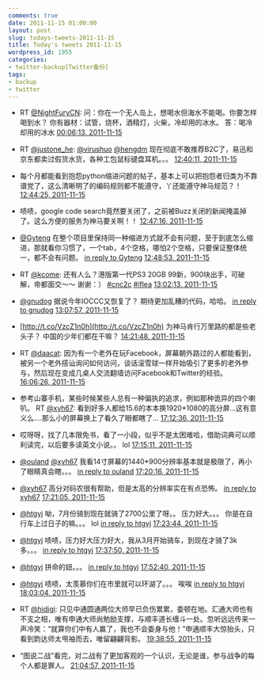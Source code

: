 ```yaml
---
comments: true
date: 2011-11-15 01:00:00
layout: post
slug: todays-tweets-2011-11-15
title: Today's tweets 2011-11-15
wordpress_id: 1955
categories:
- twitter-backup[Twitter备份]
tags:
- backup
- twitter
---
```





  * RT [@NightFuryCN](http://twitter.com/NightFuryCN): 问：你在一个无人岛上，想喝水但海水不能喝。你要怎样喝到水？
你有器材：试管，烧杯，酒精灯，火柴，冷却用的冰水。
答：喝冷却用的冰水 [00:06:13, 2011-11-15](http://twitter.com/gfrog/statuses/136112711716175872)





  * RT [@justone_he](http://twitter.com/justone_he): [@virushuo](http://twitter.com/virushuo) [@hengdm](http://twitter.com/hengdm) 现在彻底不敢推荐B2C了，易迅和京东都卖过假货水货，各种工包鼠标键盘耳机。。。 [12:40:11, 2011-11-15](http://twitter.com/gfrog/statuses/136302450788417536)





  * 每个月都能看到抱怨python缩进问题的帖子，基本上可以把抱怨者归类为不靠谱党了，这么清晰明了的编码规则都不能遵守，丫还能遵守神马规范？！ [12:44:25, 2011-11-15](http://twitter.com/gfrog/statuses/136303518792425474)





  * 啧啧，google code search竟然要关闭了，之前被Buzz关闭的新闻掩盖掉了。这么方便的服务为神马要关啊！！ [12:47:16, 2011-11-15](http://twitter.com/gfrog/statuses/136304235099848704)





  * [@Gyteng](http://twitter.com/Gyteng) 在整个项目里保持同一种缩进方式就不会有问题，至于到底怎么缩进，那就看你习惯了，一个tab，4个空格，哪怕2个空格，只要保证整体统一，都不会有问题。 [in reply to Gyteng](http://twitter.com/Gyteng/statuses/136303868266037248) [12:48:53, 2011-11-15](http://twitter.com/gfrog/statuses/136304641221734400)





  * RT [@kcome](http://twitter.com/kcome): 还有人么？港版第一代PS3 20GB 99新，900块出手，可破解，帝都面交～～ 谢谢：） [#cnc2c](http://search.twitter.com/search?q=%23cnc2c) [#iflea](http://search.twitter.com/search?q=%23iflea) [13:02:13, 2011-11-15](http://twitter.com/gfrog/statuses/136307995289190400)





  * [@gnudog](http://twitter.com/gnudog) 据说今年IOCCC又恢复了？ 期待更加乱糟的代码，哈哈。 [in reply to gnudog](http://twitter.com/gnudog/statuses/136308331953389568) [13:07:57, 2011-11-15](http://twitter.com/gfrog/statuses/136309439568429056)





  * [http://t.co/VzcZ1n0h](http://t.co/VzcZ1n0h) 为神马肯行万里路的都是些老头子？ 中国的少年们都在干嘛？ [14:21:48, 2011-11-15](http://twitter.com/gfrog/statuses/136328022746857472)





  * RT [@daacat](http://twitter.com/daacat): 因为有一个老外在玩Facebook，屏幕朝外路过的人都能看到，被另一个老外搭讪询问如何访问，谈话滚雪球一样开始吸引了更多的老外参与，然后现在变成几桌人交流翻墙访问Facebook和Twitter的经验。 [16:06:26, 2011-11-15](http://twitter.com/gfrog/statuses/136354354776113152)





  * 参考山寨手机，某些时候某些人总有一种偏执的追求，例如那种诡异的四个喇叭。 RT [@xyh67](http://twitter.com/xyh67): 看到好多人都给15.6的本本换1920*1080的高分屏...这有意义么....那么小的屏幕换上了看久了眼都瞎了... [17:12:36, 2011-11-15](http://twitter.com/gfrog/statuses/136371006871834624)





  * 哎呀呀，找了几本限免书，看了一小段，似乎不是太困难哈，借助词典可以顺利读完，以后要多读英文小说。。 lol [17:15:11, 2011-11-15](http://twitter.com/gfrog/statuses/136371656804401152)





  * [@ouland](http://twitter.com/ouland) [@xyh67](http://twitter.com/xyh67) 我看14寸屏幕的1440*900分辨率基本就是极限了，再小了眼睛真会瞎。。。 [in reply to ouland](http://twitter.com/ouland/statuses/136371727646208000) [17:20:16, 2011-11-15](http://twitter.com/gfrog/statuses/136372935396044800)





  * [@xyh67](http://twitter.com/xyh67) 高分对码农很有帮助，但是太高的分辨率实在有点恐怖。 [in reply to xyh67](http://twitter.com/xyh67/statuses/136372089371369472) [17:21:05, 2011-11-15](http://twitter.com/gfrog/statuses/136373141378310144)





  * [@htgyj](http://twitter.com/htgyj) 呦，7月份骑到现在就骑了2700公里了呀。。 压力好大。。。 你是在自行车上过日子的嘛。。。 lol [in reply to htgyj](http://twitter.com/htgyj/statuses/136372853976211456) [17:23:44, 2011-11-15](http://twitter.com/gfrog/statuses/136373809543524352)





  * [@htgyj](http://twitter.com/htgyj) 啧啧，压力好大压力好大，我从3月开始骑车，到现在才骑了3k多。。。 [in reply to htgyj](http://twitter.com/htgyj/statuses/136374521493061632) [17:37:50, 2011-11-15](http://twitter.com/gfrog/statuses/136377358457376768)





  * [@htgyj](http://twitter.com/htgyj) 拼命的妞。。。 [in reply to htgyj](http://twitter.com/htgyj/statuses/136377900747341824) [17:52:40, 2011-11-15](http://twitter.com/gfrog/statuses/136381090599411712)





  * [@htgyj](http://twitter.com/htgyj) 啧啧，太羡慕你们在市里就可以环湖了。。。 唉唉 [in reply to htgyj](http://twitter.com/htgyj/statuses/136382186420060160) [18:03:04, 2011-11-15](http://twitter.com/gfrog/statuses/136383707941572608)





  * RT [@hidigi](http://twitter.com/hidigi): 只见中通圆通两位大师早已负伤累累，委顿在地。汇通大师也有不支之相，唯有申通大师尚勉励支撑，与顺丰道长缠斗一处。忽听远远传来一声冷笑：“就算你们中有人赢了，我也不会委身与他！”申通顺丰大惊抬头，只看到韵达师太甩袖而去，唯留翩翩背影。 [19:38:55, 2011-11-15](http://twitter.com/gfrog/statuses/136407831225171968)





  * “图说二战”看完，对二战有了更加客观的一个认识，无论是谁，参与战争的每个人都是罪人。 [21:04:57, 2011-11-15](http://twitter.com/gfrog/statuses/136429479936532480)





